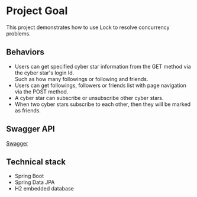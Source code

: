 # Project Goal
This project demonstrates how to use Lock to resolve concurrency problems.

## Behaviors
 - Users can get specified cyber star information from the GET method via the cyber star's login Id.  
Such as how many followings or following and friends.
 - Users can get followings, followers or friends list with page navigation via the POST method.
  - A cyber star can subscribe or unsubscribe other cyber stars.
  - When two cyber stars subscribe to each other, then they will be marked as friends.

## Swagger API
[Swagger](localhost:8080/swagger-ui/index.html#/)

## Technical stack
- Spring Boot
- Spring Data JPA
- H2 embedded database
